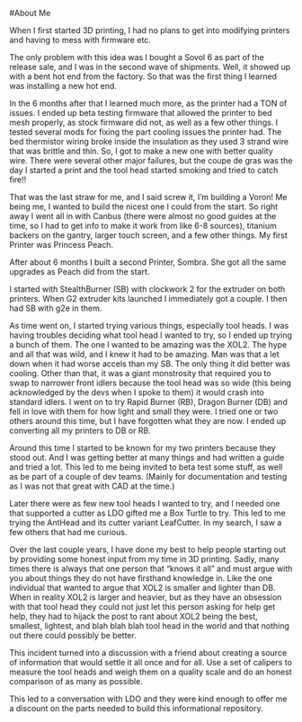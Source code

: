 #About Me

When I first started 3D printing, I had no plans to get into modifying printers and having to mess with firmware etc.   

The only problem with this idea was I bought a Sovol 6 as part of the release sale, and I was in the second wave of shipments.   Well, it showed up with a bent hot end from the factory.   So that was the first thing I learned was installing a new hot end.    

In the 6 months after that I learned much more, as the printer had a TON of issues.   I ended up beta testing firmware that allowed the printer to bed mesh properly, as stock firmware did not, as well as a few other things.  I tested several mods for fixing the part cooling issues the printer had.   The bed thermistor wiring broke inside the insulation as they used 3 strand wire that was brittle and thin.   So, I got to make a new one with better quality wire.   There were several other major failures, but the coupe de gras was the day I started a print and the tool head started smoking and tried to catch fire!!  

That was the last straw for me, and I said screw it, I’m building a Voron!  Me being me, I wanted to build the nicest one I could from the start.   So right away I went all in with Canbus (there were almost no good guides at the time, so I had to get info to make it work from like 6-8 sources), titanium backers on the gantry, larger touch screen, and a few other things.    My first Printer was Princess Peach.   

After about 6 months I built a second Printer, Sombra.   She got all the same upgrades as Peach did from the start.  

I started with StealthBurner (SB) with clockwork 2 for the extruder on both printers.  When G2 extruder kits launched I immediately got a couple.   I then had SB with g2e in them.   

As time went on, I started trying various things, especially tool heads.   I was having troubles deciding what tool head I wanted to try, so I ended up trying a bunch of them.   The one I wanted to be amazing was the XOL2.   The hype and all that was wild, and I knew it had to be amazing.   Man was that a let down when it had worse accels than my SB.  The only thing it did better was cooling.   Other than that, it was a giant monstrosity that required you to swap to narrower front idlers because the tool head was so wide (this being acknowledged by the devs when I spoke to them) it would crash into standard idlers.   I went on to try Rapid Burner (RB), Dragon Burner (DB) and fell in love with them for how light and small they were.   I tried one or two others around this time, but I have forgotten what they are now.    I ended up converting all my printers to DB or RB.   

Around this time I started to be known for my two printers because they stood out.   And I was getting better at many things and had written a guide and tried a lot.   This led to me being invited to beta test some stuff, as well as be part of a couple of dev teams.  (Mainly for documentation and testing as I was not that great with CAD at the time.)  

Later there were as few new tool heads I wanted to try, and I needed one that supported a cutter as LDO gifted me a Box Turtle to try.   This led to me trying the AntHead and its cutter variant LeafCutter.    In my search, I saw a few others that had me curious.  
 
Over the last couple years, I have done my best to help people starting out by providing some honest input from my time in 3D printing.  Sadly, many times there is always that one person that “knows it all” and must argue with you about things they do not have firsthand knowledge in.   Like the one individual that wanted to argue that XOL2 is smaller and lighter than DB.   When in reality XOL2 is larger and heavier, but as they have an obsession with that tool head they could not just let this person asking for help get help, they had to hijack the post to rant about XOL2 being the best, smallest, lightest, and blah blah blah tool head in the world and that nothing out there could possibly be better. 

This incident turned into a discussion with a friend about creating a source of information that would settle it all once and for all.    Use a set of calipers to measure the tool heads and weigh them on a quality scale and do an honest comparison of as many as possible.   

This led to a conversation with LDO and they were kind enough to offer me a discount on the parts needed to build this informational repository.   
